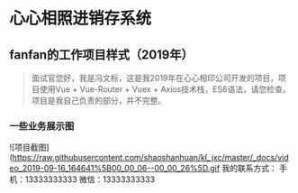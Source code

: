 # 心心相照进销存系统
## fanfan的工作项目样式（2019年）

> 面试官您好，我是冯文标，这是我2019年在心心相印公司开发的项目，项目使用Vue + Vue-Router + Vuex + Axios技术栈，ES6语法，请您检查。项目是我自己负责的部分，并不完整。

### 一些业务展示图
![项目截图](https://raw.githubusercontent.com/shaoshanhuan/kl_jxc/master/_docs/video_2019-09-16_164641%5B00_00_06--00_00_26%5D.gif
我的联系方式：
手机：13333333333
微信：13333333333
